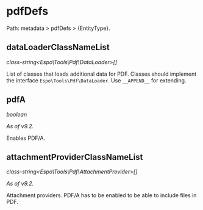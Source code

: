 # pdfDefs

Path: metadata > pdfDefs > {EntityType}.

## dataLoaderClassNameList

*class-string<Espo\Tools\Pdf\DataLoader\>[]*

List of classes that loads additional data for PDF. Classes should implement the interface `Espo\Tools\Pdf\DataLoader`. Use `__APPEND__` for extending.

## pdfA

*boolean*

*As of v9.2.*

Enables PDF/A.

## attachmentProviderClassNameList

*class-string<Espo\Tools\Pdf\AttachmentProvider\>[]*

*As of v9.2.*

Attachment providers. PDF/A has to be enabled to be able to include files in PDF.
